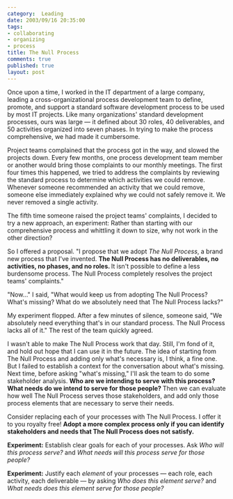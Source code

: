 ```yaml
--- 
category:  Leading
date: 2003/09/16 20:35:00
tags: 
- collaborating
- organizing
- process
title: The Null Process
comments: true
published: true
layout: post
---
```


<p> Once upon a time, I worked in the IT department of a large company, leading a cross-organizational process development team to define, promote, and support a standard software development process to be used by most IT projects. Like many organizations' standard development processes, ours was large — it defined about 30 roles, 40 deliverables, and 50 activities organized into seven phases. In trying to make the process comprehensive, we had made it cumbersome. </p>
<p> Project teams complained that the process got in the way, and slowed the projects down. Every few months, one process development team member or another would bring those complaints to our monthly meetings. The first four times this happened, we tried to address the complaints by reviewing the standard process to determine which activities we could remove. Whenever someone recommended an activity that we could remove, someone else immediately explained why we could not safely remove it. We never removed a single activity. </p>
<p> The fifth time someone raised the project teams' complaints, I decided to try a new approach, an experiment: Rather than starting with our comprehensive process and whittling it down to size, why not work in the other direction? </p>
<p> So I offered a proposal. "I propose that we adopt <em>The Null Process</em>, a brand new process that I've invented. <strong> The Null Process has no deliverables, no activities, no phases, and no roles. </strong> It isn't possible to define a less burdensome process. The Null Process completely resolves the project teams' complaints." </p>
<p> "Now..." I said, "What would keep us from adopting The Null Process? What's missing? What do we absolutely need that The Null Process lacks?" </p>
<p> My experiment flopped. After a few minutes of silence, someone said, "We absolutely need everything that's in our standard process. The Null Process lacks all of it." The rest of the team quickly agreed. </p>
<p> I wasn't able to make The Null Process work that day. Still, I'm fond of it, and hold out hope that I can use it in the future. The idea of starting from The Null Process and adding only what's necessary is, I think, a fine one. But I failed to establish a context for the conversation about what's missing. Next time, before asking "what's missing," I'll ask the team to do some stakeholder analysis. <strong> Who are we intending to serve with this process? What needs do we intend to serve for those people? </strong> Then we can evaluate how well The Null Process serves those stakeholders, and add only those process elements that are necessary to serve their needs. </p>
<p> Consider replacing each of your processes with The Null Process. I offer it to you royalty free! <strong> Adopt a more complex process only if you can identify stakeholders and needs that The Null Process does not satisfy. </strong>
</p>
<p>
<strong>Experiment:</strong> Establish clear goals for each of your processes. Ask <em>Who will this process serve?</em> and <em>What needs will this process serve for those people?</em>
</p>
<p>
<strong>Experiment:</strong> Justify each <em>element</em> of your processes — each role, each activity, each deliverable — by asking <em>Who does this element serve?</em> and <em>What needs does this element serve for those people?</em>
</p>
